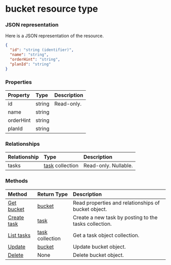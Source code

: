 # bucket resource type



### JSON representation

Here is a JSON representation of the resource.

<!-- {
  "blockType": "resource",
  "optionalProperties": [

  ],
  "@odata.type": "microsoft.graph.bucket"
}-->

```json
{
  "id": "string (identifier)",
  "name": "string",
  "orderHint": "string",
  "planId": "string"
}

```
### Properties
| Property	   | Type	|Description|
|:---------------|:--------|:----------|
|id|string| Read-only.|
|name|string||
|orderHint|string||
|planId|string||

### Relationships
| Relationship | Type	|Description|
|:---------------|:--------|:----------|
|tasks|[task](task.md) collection| Read-only. Nullable.|

### Methods

| Method		   | Return Type	|Description|
|:---------------|:--------|:----------|
|[Get bucket](../api/bucket_get.md) | [bucket](bucket.md) |Read properties and relationships of bucket object.|
|[Create task](../api/bucket_post_tasks.md) |[task](task.md)| Create a new task by posting to the tasks collection.|
|[List tasks](../api/bucket_list_tasks.md) |[task](task.md) collection| Get a task object collection.|
|[Update](../api/bucket_update.md) | [bucket](bucket.md)	|Update bucket object. |
|[Delete](../api/bucket_delete.md) | None |Delete bucket object. |

<!-- uuid: 8fcb5dbc-d5aa-4681-8e31-b001d5168d79
2015-10-25 14:57:30 UTC -->
<!-- {
  "type": "#page.annotation",
  "description": "bucket resource",
  "keywords": "",
  "section": "documentation",
  "tocPath": ""
}-->